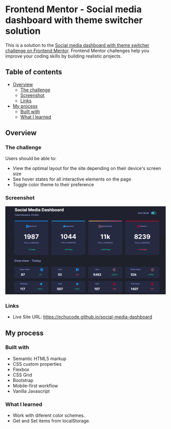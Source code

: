 # Frontend Mentor - Social media dashboard with theme switcher solution

This is a solution to the [Social media dashboard with theme switcher challenge on Frontend Mentor](https://www.frontendmentor.io/challenges/social-media-dashboard-with-theme-switcher-6oY8ozp_H). Frontend Mentor challenges help you improve your coding skills by building realistic projects. 

## Table of contents

- [Overview](#overview)
  - [The challenge](#the-challenge)
  - [Screenshot](#screenshot)
  - [Links](#links)
- [My process](#my-process)
  - [Built with](#built-with)
  - [What I learned](#what-i-learned)
  

## Overview

### The challenge

Users should be able to:

- View the optimal layout for the site depending on their device's screen size
- See hover states for all interactive elements on the page
- Toggle color theme to their preference

### Screenshot

![](./images/screenshot1.png)


### Links

- Live Site URL: https://echucode.github.io/social-media-dashboard

## My process

### Built with

- Semantic HTML5 markup
- CSS custom properties
- Flexbox
- CSS Grid
- Bootstrap 
- Mobile-first workflow
- Vanilla Javascript

### What I learned

- Work with diferent color schemes.
- Get and Set items from localStorage.
